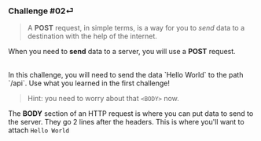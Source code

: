 ### Challenge #02⏎

> A **POST** request, in simple terms, is a way for you to _send_ data to a destination with the help of the internet.

When you need to **send** data to a server, you will use a **POST** request.

<br/>
In this challenge, you will need to send the data `Hello World` to the path `/api`.
Use what you learned in the first challenge!

> Hint: you need to worry about that `<BODY>` now.

The **BODY** section of an HTTP request is where you can put data to send to the server.
They go 2 lines after the headers. This is where you'll want to attach `Hello World`
